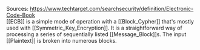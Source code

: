 Sources:
https://www.techtarget.com/searchsecurity/definition/Electronic-Code-Book
\
[[ECB]] is a simple mode of operation with a [[Block_Cypher]] that's mostly used with [[Symmetric_Key_Encryption]]. It is a straightforward way of processing a series of sequentially listed [[Message_Block]]s. The input [[Plaintext]] is broken into numerous blocks.
